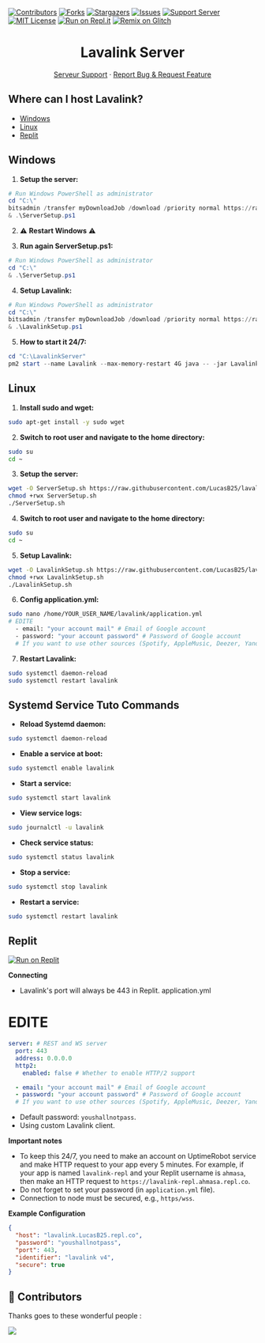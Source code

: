 [![Contributors][contributors-shield]][contributors-url]
[![Forks][forks-shield]][forks-url]
[![Stargazers][stars-shield]][stars-url]
[![Issues][issues-shield]][issues-url]
[![Support Server][support-shield]][support-server]
[![MIT License][license-shield]][license-url]
[![Run on Repl.it](https://repl.it/badge/github/LucasB25/AikouBot)](https://repl.it/github/LucasB25/AikouBot)
[![Remix on Glitch](https://cdn.glitch.com/2703baf2-b643-4da7-ab91-7ee2a2d00b5b%2Fremix-button.svg)](https://glitch.com/edit/#!/import/github/LucasB25/AikouBot)

<!-- PROJECT LOGO -->
  <h1 align="center">Lavalink Server</h1>

  <p align="center">
        <a href="https://discord.gg/AhUJa2kdAr">Serveur Support</a>
    ·
    <a href="https://github.com/LucasB25/lavalink-server/issues">Report Bug & Request Feature</a>
  </p>
</p>

## Where can I host Lavalink?

- [Windows](#windows)
- [Linux](#linux)
- [Replit](#replit)

## Windows

1. **Setup the server:**
```powershell
# Run Windows PowerShell as administrator
cd "C:\"
bitsadmin /transfer myDownloadJob /download /priority normal https://raw.githubusercontent.com/LucasB25/lavalink-server/main/LavalinkWindows/ServerSetup.ps1 C:\ServerSetup.ps1
& .\ServerSetup.ps1
```

2. ⚠️ **Restart Windows** ⚠️

3. **Run again ServerSetup.ps1:**
```powershell
# Run Windows PowerShell as administrator
cd "C:\"
& .\ServerSetup.ps1
```

4. **Setup Lavalink:**
```powershell
# Run Windows PowerShell as administrator
cd "C:\"
bitsadmin /transfer myDownloadJob /download /priority normal https://raw.githubusercontent.com/LucasB25/lavalink-server/main/LavalinkWindows/LavalinkSetup.ps1 C:\LavalinkSetup.ps1
& .\LavalinkSetup.ps1
```

5. **How to start it 24/7:**
```powershell
cd "C:\LavalinkServer"
pm2 start --name Lavalink --max-memory-restart 4G java -- -jar Lavalink.jar
```

## Linux

1. **Install sudo and wget:**
```bash
sudo apt-get install -y sudo wget 
```

2. **Switch to root user and navigate to the home directory:**
```bash
sudo su
cd ~
```

3. **Setup the server:**
```bash
wget -O ServerSetup.sh https://raw.githubusercontent.com/LucasB25/lavalink-server/main/LavalinkLinux/ServerSetup.sh
chmod +rwx ServerSetup.sh
./ServerSetup.sh
```

4. **Switch to root user and navigate to the home directory:**
```bash
sudo su
cd ~
```

5. **Setup Lavalink:**
```bash
wget -O LavalinkSetup.sh https://raw.githubusercontent.com/LucasB25/lavalink-server/main/LavalinkLinux/LavalinkSetup.sh
chmod +rwx LavalinkSetup.sh
./LavalinkSetup.sh
```

6. **Config application.yml:**
```bash
sudo nano /home/YOUR_USER_NAME/lavalink/application.yml
# EDITE
  - email: "your account mail" # Email of Google account
  - password: "your account password" # Password of Google account
  # If you want to use other sources (Spotify, AppleMusic, Deezer, YandexMusic & FloweryTTS), enable and configure them!
```

7. **Restart Lavalink:**
```bash
sudo systemctl daemon-reload
sudo systemctl restart lavalink
```

## Systemd Service Tuto Commands

- **Reload Systemd daemon:**
```bash
sudo systemctl daemon-reload
```

- **Enable a service at boot:**
```bash
sudo systemctl enable lavalink
```

- **Start a service:**
```bash
sudo systemctl start lavalink
```

- **View service logs:**
```bash
sudo journalctl -u lavalink
```

- **Check service status:**
```bash
sudo systemctl status lavalink
```

- **Stop a service:**
```bash
sudo systemctl stop lavalink
```

- **Restart a service:**
```bash
sudo systemctl restart lavalink
```

## Replit

[![Run on Replit](https://repl.it/badge/github/LucasB25/lavalink-server)](https://repl.it/github/LucasB25/lavalink-server)

**Connecting**

- Lavalink's port will always be 443 in Replit.
application.yml
# EDITE
```yml
server: # REST and WS server
  port: 443
  address: 0.0.0.0
  http2:
    enabled: false # Whether to enable HTTP/2 support
```
```yml
  - email: "your account mail" # Email of Google account
  - password: "your account password" # Password of Google account
  # If you want to use other sources (Spotify, AppleMusic, Deezer, YandexMusic & FloweryTTS), enable and configure them!
```
- Default password: `youshallnotpass`.
- Using custom Lavalink client.

**Important notes**

- To keep this 24/7, you need to make an account on UptimeRobot service and make HTTP request to your app every 5 minutes. For example, if your app is named `lavalink-repl` and your Replit username is `ahmasa`, then make an HTTP request to `https://lavalink-repl.ahmasa.repl.co`.
- Do not forget to set your password (in `application.yml` file).
- Connection to node must be secured, e.g., `https/wss`.

**Example Configuration**

```json
{
  "host": "lavalink.LucasB25.repl.co",
  "password": "youshallnotpass",
  "port": 443,
  "identifier": "lavalink v4",     
  "secure": true
}
```

## 👥 Contributors

Thanks goes to these wonderful people :

<a href="https://github.com/LucasB25/lavalink-server/graphs/contributors">
  <img src="https://contrib.rocks/image?repo=LucasB25/lavalink-server" />
</a>

[contributors-shield]: https://img.shields.io/github/contributors/LucasB25/lavalink-server.svg?style=for-the-badge
[contributors-url]: https://github.com/LucasB25/lavalink-server/graphs/contributors
[forks-shield]: https://img.shields.io/github/forks/LucasB25/lavalink-server.svg?style=for-the-badge
[forks-url]: https://github.com/LucasB25/lavalink-server/network/members
[stars-shield]: https://img.shields.io/github/stars/LucasB25/lavalink-server.svg?style=for-the-badge
[stars-url]: https://github.com/LucasB25/lavalink-server/stargazers
[issues-shield]: https://img.shields.io/github/issues/LucasB25/lavalink-server.svg?style=for-the-badge
[issues-url]: https://github.com/LucasB25/lavalink-server/issues
[license-shield]: https://img.shields.io/github/license/LucasB25/lavalink-server.svg?style=for-the-badge
[license-url]: https://github.com/LucasB25/lavalink-server/blob/mains/LICENSE
[support-server]: https://discord.gg/AhUJa2kdAr
[support-shield]: https://img.shields.io/discord/942117923001098260.svg?style=for-the-badge&logo=discord&colorB=7289DA
